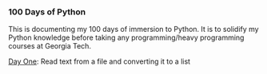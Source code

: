 ### 100 Days of Python

This is documenting my 100 days of immersion to Python. It is to solidify my Python knowledge before taking any programming/heavy programming courses at Georgia Tech.

[Day One](#/dayone.py): Read text from a file and converting it to a list